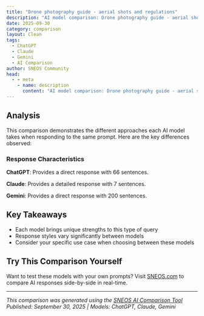 ```yaml
---
title: "Drone photography guide - aerial shots and regulations"
description: "AI model comparison: Drone photography guide - aerial shots and regulations..."
date: 2025-09-30
category: comparison
layout: Clean
tags:
  - ChatGPT
  - Claude
  - Gemini
  - AI Comparison
author: SNEOS Community
head:
  - - meta
    - name: description
      content: "AI model comparison: Drone photography guide - aerial shots and regulations..."
---
```


<ChatComparison
  title="Drone photography guide - aerial shots and regulations"
  prompt="Drone photography guide - aerial shots and regulations"
  :responses='{
    "ChatGPT": "Certainly! Here\u0027s a comprehensive guide on drone photography, covering both aerial shots techniques and regulations you should be aware of.\n\n---\n\n# Drone Photography Guide: Aerial Shots and Regulations\n\n## Part 1: Aerial Shots Techniques\n\n### 1. Understand Your Drone\u2019s Capabilities\n- **Camera specs:** Know your drone\u2019s camera resolution, lens type, and stabilization.\n- **Flight time:** Plan your shots according to your drone\u2019s battery life.\n- **Flight range and control:** Get comfortable with controls and limitations.\n\n### 2. Plan Your Shots\n- **Scout locations:** Use apps like Google Earth or drone-specific apps to plan.\n- **Check weather:** Avoid windy or rainy conditions that can affect stability.\n- **Golden hour:** Shoot during sunrise or sunset for beautiful natural light.\n\n### 3. Get Different Perspectives\n- **Bird\u2019s eye view:** Shoot straight down for maps or abstract patterns.\n- **Oblique angle:** Tilt the camera for a more dynamic landscape shot.\n- **Reveal shots:** Start with the drone behind an object, then ascend or move to reveal the scenery.\n- **Tracking shots:** Follow a moving subject smoothly (e.g., a cyclist or boat).\n\n### 4. Use Composition Rules\n- **Rule of thirds:** Place subjects off-center for more engaging images.\n- **Leading lines:** Use roads, rivers, or shadows to guide the viewer\u2019s eye.\n- **Framing:** Use natural elements like trees or buildings to frame your shot.\n- **Symmetry and patterns:** Look for repetitive shapes or structures.\n\n### 5. Camera Settings Tips\n- **Manual mode:** Adjust exposure settings manually if your drone allows.\n- **Shoot in RAW:** For better post-processing flexibility.\n- **Set ISO low:** To reduce noise.\n- **Use ND filters:** For better exposure and motion blur in bright conditions.\n\n### 6. Safety and Best Practices During Flight\n- Keep the drone in line of sight.\n- Avoid flying near people, animals, and private property without permission.\n- Monitor battery levels closely.\n- Perform pre-flight checks.\n\n## Part 2: Drone Photography Regulations\n\n### 1. Register Your Drone\n- Most countries require drones above a certain weight (usually 250g) to be registered.\n- Registration is often done through aviation authorities (e.g., FAA in the USA).\n\n### 2. Understand No-Fly Zones\n- Avoid restricted areas:\n  - Airports and airspace around them.\n  - Military bases.\n  - National parks (depending on local rules).\n  - Sensitive government buildings.\n- Use apps or official maps to identify no-fly zones.\n\n### 3. Follow Altitude Limits\n- Common maximum altitude is 120 meters (400 feet) above ground level.\n- Staying below this height reduces risks and complies with regulations.\n\n### 4. Keep Visual Line of Sight (VLOS)\n- Always keep the drone visible without using aids like binoculars.\n- This enhances safety and is a legal requirement in many places.\n\n### 5. Respect Privacy\n- Do not film people without permission, especially on private property.\n- Be aware of local laws regarding privacy and data protection.\n\n### 6. Obtain Necessary Permits\n- For commercial use, additional licenses or permits may be required.\n- Some locations require special permission for drone flights.\n\n### 7. Insurance and Liability\n- Consider drone insurance to cover damages or accidents.\n- Liability for injuries or property damage can fall on the drone operator.\n\n---\n\n## Additional Resources\n- FAA Drone Zone (USA): https://faadronezone.faa.gov/\n- DJI Fly Safe Map: https://www.dji.com/flysafe/map\n- Local aviation authority websites.\n- Drone photography communities and forums.\n\n---\n\nIf you specify your country or region, I can provide more detailed local regulations. Would you like tips on specific drone models or photo editing for aerial images?",
    "Claude": "# Complete Drone Photography Guide\n\n## Getting Started with Drone Photography\n\n### Equipment Essentials\n- **Consumer drones**: DJI Mini series, Air series, or Mavic for beginners\n- **Professional drones**: DJI Inspire, Phantom, or enterprise models\n- **Accessories**: Extra batteries, ND filters, memory cards, landing pad\n- **Safety gear**: Propeller guards, carrying case\n\n### Pre-Flight Planning\n- Check weather conditions (wind, rain, visibility)\n- Scout locations using satellite imagery\n- Plan flight paths and shot compositions\n- Ensure battery levels are adequate\n- Verify no-fly zones and restrictions\n\n## Key Regulations by Region\n\n### United States (FAA)\n**Recreational Flying:**\n- Register drones over 0.55 lbs (250g)\n- Fly below 400 feet AGL\n- Keep drone in visual line of sight\n- Don\u0027t fly over people or moving vehicles\n- Avoid airports and restricted airspace\n- Use apps like B4UFLY to check airspace\n\n**Commercial Operations:**\n- Obtain Part 107 Remote Pilot Certificate\n- Additional restrictions on night flying\n- Required for any business use or selling photos\n\n### European Union (EASA)\n- **Open Category**: Most recreational flying\n- **Specific Category**: Commercial operations\n- Registration required for drones over 250g\n- CE marking required on aircraft\n\n### Other Regions\n- **Canada**: Transport Canada regulations\n- **Australia**: CASA (Civil Aviation Safety Authority)\n- **UK**: CAA (Civil Aviation Authority)\n- Research local laws before flying\n\n## Essential Photography Techniques\n\n### Camera Settings\n- **Manual mode** for consistent exposure\n- **Lower ISO** (100-400) for cleaner images\n- **Appropriate shutter speed** (1/60s minimum for video)\n- **RAW format** for maximum editing flexibility\n- **Gimbal settings** for smooth movements\n\n### Composition Tips\n- **Rule of thirds** - place horizons and subjects strategically\n- **Leading lines** - use roads, rivers, shorelines\n- **Patterns and textures** - aerial views reveal unique designs\n- **Scale and perspective** - include reference objects\n- **Golden hour lighting** - shoot during sunrise/sunset\n\n### Flight Techniques\n- **Smooth movements** - gradual joystick inputs\n- **Orbit shots** - circle around subjects\n- **Reveal shots** - fly up and over obstacles\n- **Tracking shots** - follow moving subjects\n- **Top-down perspectives** - directly overhead shots\n\n## Safety Best Practices\n\n### Pre-Flight Checklist\n- \u2713 Check battery levels (drone and controller)\n- \u2713 Inspect propellers and gimbal\n- \u2713 Verify GPS signal strength\n- \u2713 Test all controls and camera functions\n- \u2713 Set return-to-home altitude\n\n### During Flight\n- Maintain visual contact with drone\n- Monitor battery levels continuously\n- Be aware of other aircraft\n- Respect privacy of individuals\n- Have a spotter for complex shots\n- Keep emergency landing spots in mind\n\n### Weather Considerations\n- **Wind limits**: Most consumer drones handle 15-25 mph winds\n- **Rain**: Avoid flying in precipitation\n- **Temperature**: Cold weather reduces battery life\n- **Visibility**: Maintain clear line of sight\n\n## Popular Shot Types\n\n### 1. **Establishing Shots**\nWide aerial views that show location context\n\n### 2. **Reveal Shots**\nStart close to subject, pull back to reveal surroundings\n\n### 3. **Overhead/Top-Down**\nDirectly above subjects showing patterns and layouts\n\n### 4. **Orbit Shots**\nCircular movement around a central subject\n\n### 5. **Dronie**\nSelfie-style shot that pulls back and up\n\n### 6. **Parallax Shots**\nMoving past foreground objects to create depth\n\n## Location Ideas\n\n### Natural Landscapes\n- Coastlines and beaches\n- Mountains and valleys\n- Lakes and rivers\n- Forests and fields\n- Desert formations\n\n### Urban Photography\n- City skylines\n- Architectural details\n- Parks and public spaces\n- Industrial areas\n- Transportation hubs\n\n### Special Events\n- Weddings and celebrations\n- Sports events\n- Festivals and gatherings\n- Construction progress\n- Real estate photography\n\n## Legal Compliance Tips\n\n### Before You Fly\n- Download official aviation apps (B4UFLY, AirMap)\n- Check NOTAMs (Notice to Airmen)",
    "Gemini": "Okay, let\u0027s break down drone photography, covering aerial shots and regulations. This guide will give you a solid foundation for getting started.\n\n**I. Understanding Drone Photography: A Beginner\u0027s Guide**\n\n**A.  What is Drone Photography?**\n\nDrone photography uses unmanned aerial vehicles (UAVs) equipped with cameras to capture still images and video from an aerial perspective. This provides unique vantage points and creative opportunities that are impossible to achieve with traditional ground-based photography.\n\n**B. Why Drone Photography?**\n\n*   **Unique Perspectives:**  Capture landscapes, cityscapes, and events from breathtaking angles.\n*   **Creative Freedom:** Explore new compositions and perspectives.\n*   **Efficiency:**  Cover large areas quickly and easily.\n*   **Professional Applications:** Real estate, construction, agriculture, surveying, inspections, filmmaking, and more.\n\n**C.  Essential Equipment:**\n\n*   **Drone with Camera:**  This is your core investment.  Consider:\n    *   **Camera Quality:** Sensor size, megapixels, video resolution (4K is becoming standard).\n    *   **Gimbal Stabilization:**  Crucial for smooth, stable footage. A 3-axis gimbal is highly recommended.\n    *   **Flight Time:**  Longer flight times allow more time for capturing your shots. 20-30 minutes per battery is typical.\n    *   **Range/Transmission:** Distance you can fly and maintain a reliable signal.  Be aware of legal limits.\n    *   **GPS and Sensors:**  GPS, obstacle avoidance, and return-to-home features are essential for safe flying.\n    *   **Software/App:**  The drone\u0027s companion app controls the drone and camera settings.\n*   **Extra Batteries:**  Essential for extended shooting sessions.\n*   **Micro SD Cards:**  Fast and reliable cards to store your photos and videos.  Capacity depends on your needs (64GB or 128GB is a good starting point).\n*   **Drone Case/Backpack:**  Protect your drone during transport.\n*   **ND Filters (Neutral Density):**  Reduce the amount of light entering the camera, allowing you to use slower shutter speeds or wider apertures in bright conditions.  Especially important for video.\n*   **Polarizing Filters:** Reduce glare and reflections, enhance colors, and improve image clarity.\n*   **Tablet or Smartphone:**  To view the camera\u0027s feed and control the drone.\n*   **Landing Pad:**  Protect the drone\u0027s camera and motors when landing/taking off from dusty or uneven surfaces.\n\n**D. Choosing the Right Drone:**\n\n*   **Budget:**  Entry-level drones start around a few hundred dollars, while professional-grade drones can cost several thousand.\n*   **Skill Level:**  Beginner-friendly drones have simpler controls and more automated features.\n*   **Purpose:**  What type of photography will you be doing? Real estate, landscapes, filmmaking?\n*   **Key Features:** Consider camera quality, flight time, obstacle avoidance, and portability.\n\n**Examples of Popular Drones (as of late 2024 - do research before purchasing, specs change frequently!):**\n\n*   **DJI Mini Series (Mini 4 Pro):**  Excellent balance of price, portability, and camera quality.  Great for beginners and travel.  Often falls *just* under weight limits in some countries.\n*   **DJI Air Series (Air 3):**  Stepping up in camera quality and features.\n*   **DJI Mavic Series (Mavic 3 Pro):**  Professional-grade drones with exceptional camera performance and advanced features.\n\n**II. Mastering Aerial Photography Techniques**\n\n**A. Composition in the Sky:**\n\n*   **Rule of Thirds:**  Divide the frame into nine equal parts and place key elements along the lines or at the intersections.\n*   **Leading Lines:**  Use roads, rivers, or other linear elements to draw the viewer\u0027s eye into the scene.\n*   **Patterns and Textures:**  Look for repeating patterns or interesting textures in the landscape.\n*   **Symmetry:**  Find symmetrical subjects and compositions for a balanced and visually appealing image.\n*   **Framing:**  Use natural elements like trees or arches to frame your subject.\n*   **Consider the Light:** The quality of light is critical.  Golden hour (shortly after sunrise and before sunset) often provides the best lighting.\n*   **Altitude Matters:**  Experiment with different altitudes to find the most compelling perspective.  Lower altitudes can create a sense of intimacy, while higher altitudes provide a broader view.\n*   **Subject Isolation:** Use negative space around your subject to draw attention to it.\n\n**B. Camera Settings:**\n\n*   **Shooting Mode:**\n    *   **RAW vs. JPEG:** Shoot in RAW format for maximum editing flexibility. JPEG files are compressed and lose some detail.\n    *   **Aperture:** Controls the depth of field.  Wider apertures (smaller f-numbers) create shallow depth of field, while narrower apertures (larger f-numbers) create greater depth of field.  For landscape photography, you\u0027ll typically want a narrow aperture (e.g., f/8 to f/11) for maximum sharpness.\n    *   **Shutter Speed:**  Controls the amount of time the camera\u0027s sensor is exposed to light.  Faster shutter speeds freeze motion, while slower shutter speeds can create motion blur.  Use faster shutter speeds to avoid motion blur caused by the drone\u0027s movement.  *Rule of Thumb: For video, try to keep your shutter speed roughly double your frame rate (e.g., if shooting at 30fps, use a shutter speed of 1/60th of a second).*\n    *   **ISO:**  Measures the camera\u0027s sensitivity to light.  Keep the ISO as low as possible (usually ISO 100) to minimize noise.  Increase ISO only when necessary in low-light conditions.\n    *   **White Balance:**  Adjusts the color temperature of the image.  Use auto white balance or choose a preset (e.g., daylight, cloudy) to match the lighting conditions.\n*   **Metering:**\n    *   **Evaluate metering modes:** Matrix/Evaluative, Center-weighted, Spot metering. Experiment to see which works best for your scene.\n    *   **Exposure Compensation:**  Adjust the exposure to brighten or darken the image.  Use exposure compensation to fine-tune the exposure based on the scene\u0027s lighting.\n*   **Focus:**\n    *   **Autofocus:**  Most drones have autofocus capabilities.  Use single-point autofocus and focus on a key element in the scene.\n    *   **Manual Focus:**  In some situations, manual focus may be necessary to achieve sharp focus.\n*   **Image Stabilization:**  Ensure your gimbal is properly calibrated for smooth footage.\n\n**C. Flight Techniques:**\n\n*   **Smooth Movements:**  Avoid jerky movements. Use smooth, gradual ascents, descents, and pans.\n*   **Orbiting:**  Circle around your subject for a dynamic perspective.\n*   **Reveals:**  Fly the drone behind an object (e.g., a hill or a building) and then reveal the subject.\n*   **Dolly Zoom/Vertigo Effect:**  Fly the drone backward while zooming in to create a disorienting effect.\n*   **Practice in Safe Areas:**  Before attempting complex maneuvers, practice in a safe, open area with no obstacles.\n*   **Pre-Flight Check:**  Always perform a pre-flight check to ensure that the drone is in good working order.  Check battery levels, propellers, and sensors.\n\n**D. Post-Processing:**\n\n*   **Software:**  Adobe Lightroom, Adobe Photoshop, Capture One, DaVinci Resolve (for video).\n*   **Adjust Exposure and Contrast:**  Brighten or darken the image and adjust the contrast to enhance details.\n*   **Adjust White Balance:**  Correct any color casts and ensure accurate colors.\n*   **Sharpening:**  Sharpen the image to bring out details.\n*   **Noise Reduction:**  Reduce noise in the image, especially in low-light conditions.\n*   **Color Grading:**  Adjust the colors to create a specific mood or style.\n*   **Cropping:**  Crop the image to improve the composition.\n\n**III. Drone Regulations and Safety**\n\n**A. General Principles**\n\n*   **Safety First:**  Always prioritize safety and fly responsibly.\n*   **Know the Laws:**  Understand the drone regulations in your area.  These regulations vary significantly from country to country and even within regions.\n*   **Respect Privacy:**  Avoid flying over private property or recording people without their consent.\n*   **Maintain Visual Line of Sight (VLOS):**  Keep the drone within your visual line of sight at all times.\n*   **Weather Conditions:**  Do not fly in strong winds, rain, or other adverse weather conditions.\n*   **Battery Life:**  Monitor battery levels and land the drone before the battery is critically low.\n\n**B.  Country-Specific Regulations (Examples \u2013 Always Check the Latest Regulations)**\n\nThis is NOT exhaustive. Laws change frequently. This section provides examples only. **It is YOUR responsibility to verify the latest rules in your location.**\n\n*   **United States (FAA):**\n    *   **Registration:**  Most drones must be registered with the FAA.\n    *   **Remote ID:** Drones must broadcast their location.\n    *   **Part 107 Certification:**  Required for commercial drone operations.  Requires passing a knowledge test.\n    *   **Altitude Limits:**  Maximum altitude of 400 feet above ground level (AGL) or, if higher, stay within 400 feet of a structure.\n    *   **Restricted Airspace:**  Do not fly near airports or other restricted airspace without authorization. Use FAA\u0027s B4UFLY app.\n    *   **Night Flying:**  Allowed with proper lighting (anti-collision lights visible for 3 statute miles).\n    *   **Visual Line of Sight:**  Required.\n*   **European Union (EASA):**\n    *   **Registration:**  Drones must be registered with the national aviation authority in the member state where the operator resides.\n    *   **Drone Categories:**  Drones are classified into categories based on their weight and risk level.\n    *   **Geozones:**  Restricted areas are designated as geozones.\n    *   **Competency Requirements:**  Vary based on the drone category.\n    *   **Open, Specific, and Certified Categories:** Rules differ based on the category.\n*   **Canada (Transport Canada):**\n    *   **Registration:**  Drones must be registered with Transport Canada.\n    *   **Pilot Certificate:**  Required for certain drone operations.\n    *   **Altitude Limits:**  Maximum altitude of 400 feet AGL.\n    *   **Distance from Airports:**  Maintain a safe distance from airports.\n    *   **Visual Line of Sight:**  Required.\n*   **United Kingdom (CAA):**\n    *   **Registration:**  Drones must be registered with the CAA.\n    *   **Flyer ID and Operator ID:**  Required for most drone operators.\n    *   **Altitude Limits:**  Maximum altitude of 400 feet AGL.\n    *   **Distance from Airports:**  Maintain a safe distance from airports.\n    *   **Visual Line of Sight:**  Required.\n*   **Australia (CASA):**\n    *   **Registration:** Registration required for drones over 250g being used for commercial purposes\n    *   **Operator Accreditation:** Operators flying commercially need to have accreditations.\n    *   **Altitude Limits:**  Maximum altitude of 400 feet AGL.\n    *   **Distance from Airports:**  Maintain a safe distance from airports.\n    *   **Visual Line of Sight:**  Required.\n\n**C.  Safety Tips:**\n\n*   **Pre-Flight Checklist:**\n    *   Check battery levels (drone and remote).\n    *   Inspect propellers for damage.\n    *   Calibrate compass.\n    *   Check weather conditions.\n    *   Ensure GPS lock.\n    *   Confirm no fly zones.\n*   **During Flight:**\n    *   Maintain visual line of sight.\n    *   Monitor battery levels.\n    *   Be aware of your surroundings.\n    *   Avoid flying near obstacles.\n    *   Be prepared to take manual control if needed.\n*   **Emergency Procedures:**\n    *   Know how to initiate the return-to-home function.\n    *   Practice emergency landings.\n    *   Have a plan for dealing with unexpected situations (e.g., loss of signal, flyaways).\n*   **Insurance:** Consider drone insurance to protect against liability and damage.\n\n**IV.  Creative Ideas for Drone Photography**\n\n*   **Landscapes:** Capture vast landscapes, mountains, forests, and coastlines.\n*   **Cityscapes:**  Photograph urban areas from unique perspectives.\n*   **Architecture:**  Showcase buildings and structures from above.\n*   **Real Estate:**  Provide aerial views of properties for sale or rent.\n*   **Events:**  Capture aerial footage of concerts, festivals, and sporting events (check regulations first!).\n*   **Infrastructure:** Inspect bridges, power lines, and other infrastructure.\n*   **Agriculture:**  Monitor crops and assess field conditions.\n*   **Wildlife:**  Photograph wildlife from a safe distance (respect animal welfare).\n*   **Abstract Art:**  Create abstract images from patterns and textures in the landscape.\n*   **Time-Lapses:** Capture time-lapse videos of sunsets, clouds, or traffic.\n\n**V.  Resources and Further Learning:**\n\n*   **FAA (USA):** faa.gov\n*   **EASA (Europe):** easa.europa.eu\n*   **Transport Canada (Canada):** tc.gc.ca\n*   **CAA (UK):** caa.co.uk\n*   **CASA (Australia):** casa.gov.au\n*   **DJI Academy:**  Provides online courses and tutorials.\n*   **YouTube Channels:**  Search for drone photography tutorials and reviews.\n*   **Drone Photography Communities:**  Join online forums and groups to connect with other drone photographers.\n*   **Local Drone Clubs:**  Connect with experienced drone pilots in your area.\n\n**Key Takeaways:**\n\n*   Drone photography offers incredible creative opportunities.\n*   Understanding drone regulations is crucial for legal and safe flying.\n*   Practice and experimentation are key to mastering aerial photography techniques.\n*   Always prioritize safety and fly responsibly.\n*   Continuously update your knowledge as regulations evolve.\n\nThis guide provides a comprehensive overview of drone photography.  Good luck, have fun, and fly safe!  Remember to **ALWAYS** consult the latest regulations in your specific area before flying.\n"
  }'
  published-date="22:46"
/>

## Analysis

This comparison demonstrates the different approaches each AI model takes when responding to the same prompt. Here are the key differences observed:

### Response Characteristics

**ChatGPT**: Provides a direct response with 66 sentences. 

**Claude**: Provides a detailed response with 7 sentences. 

**Gemini**: Provides a direct response with 200 sentences. 

## Key Takeaways

- Each model brings unique strengths to this type of query
- Response styles vary significantly between models
- Consider your specific use case when choosing between these models

## Try This Comparison Yourself

Want to test these models with your own prompts? Visit [SNEOS.com](https://sneos.com) to compare AI responses side-by-side in real-time.

---

*This comparison was generated using the [SNEOS AI Comparison Tool](https://sneos.com)*
*Published: September 30, 2025 | Models: ChatGPT, Claude, Gemini*
